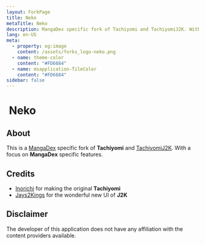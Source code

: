```yaml
---
layout: ForkPage
title: Neko
metaTitle: Neko
description: MangaDex specific fork of Tachiyomi and TachiyomiJ2K. With a focus on MangaDex specific features.
lang: en-US
meta:
  - property: og:image
    content: /assets/forks_logo-neko.png
  - name: theme-color
    content: "#FD6684"
  - name: msapplication-TileColor
    content: "#FD6684"
sidebar: false
---
```


# <img class="headerLogo" :src="$withBase('/assets/forks_logo-neko.png')"> Neko

<ForkButtons forkName="Neko" downloadForkLink="https://api.github.com/repos/CarlosEsco/Neko/releases/latest" downloadForkStyle="background-color:#FD6684;color:#000000;" githubForkLink="https://github.com/CarlosEsco/Neko" androidVersion="7.0"/>

## About
This is a [MangaDex](https://mangadex.org/) specific fork of **Tachiyomi** and [TachiyomiJ2K](/forks/TachiyomiJ2K). With a focus on **MangaDex** specific features.

## Credits
- [Inorichi](https://github.com/inorichi/) for making the original **Tachiyomi**
- [Jays2Kings](https://github.com/Jays2Kings/) for the wonderful new UI of **J2K**

## Disclaimer
The developer of this application does not have any affiliation with the content providers available.
